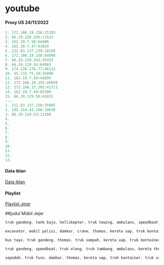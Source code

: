 # youtube


#### Proxy US 24/11/2022
```js
1. 172.106.19.156:25103
2. 66.29.128.245:11523
3. 162.19.7.58:64486
4. 162.19.7.47:41024
5. 212.83.137.239:10156
6. 172.106.19.158:64994
7. 66.29.128.243:35453
8. 66.29.129.54:64983
9. 174.138.176.77:46112
10. 45.132.75.19:35090
11. 162.19.7.59:41693
12. 172.106.19.155:46059
13. 172.106.13.202:41711
14. 162.19.7.49:65180
15. 66.29.129.56:41653
----
1. 212.83.137.150:35005
2. 195.154.43.198:19038
3. 66.29.129.53:11280
4. 
5. 
6. 
7. 
8. 
9. 
10. 
11. 
12. 
13. 
```


#### Data iklan
[Data Iklan](https://www.prepostseo.com/tool/fake-address-generator)

#### Playlist
[Playlist Jejer](https://youtube.com/playlist?list=PLm1f3GEEI-PNXkX0r5tCwdxFvAr2gpnvb)


##judul Mobil Jejer

```js
truk gandeng, tank baja, hellikopter, truk towing, ambulans, speedboat, bulldozer, mobil jeep mobil jejer
```
```js
excavator, mobil polisi, damkar, crane, thomas, kereta uap, truk kontainer, truk tambang, ambulans mobil jejer
```
```js
bus tayo, truk gandeng, thomas, truk sampah, kereta uap, truk kontainer, ambulas, mobil roket mobil jejer
```
```js
truk gandeng, speedboat, truk oleng, truk tambang, ambulans, kereta thomas, truk towing, truk tanki mobil jejer
```
```js
sepedah, truk fuso, damkar, thomas, kereta uap, truk kontainer, truk sampah, ambulans, crane mobil jejer
```
